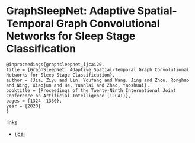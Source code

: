 # GraphSleepNet: Adaptive Spatial-Temporal Graph Convolutional Networks for Sleep Stage Classification

```
@inproceedings{graphsleepnet_ijcai20,
title = {GraphSleepNet: Adaptive Spatial-Temporal Graph Convolutional Networks for Sleep Stage Classification},
author = {Jia, Ziyu and Lin, Youfang and Wang, Jing and Zhou, Ronghao and Ning, Xiaojun and He, Yuanlai and Zhao, Yaoshuai},
booktitle = {Proceedings of the Twenty-Ninth International Joint Conference on Artificial Intelligence (IJCAI)},
pages = {1324--1330},
year = {2020}
}
```

links
- [ijcai](https://www.ijcai.org/Proceedings/2020/184)
